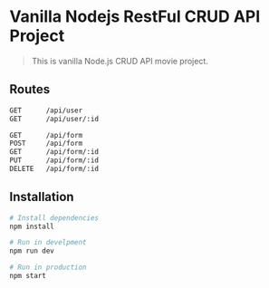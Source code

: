 # Vanilla Nodejs RestFul CRUD API Project 
> This is vanilla Node.js CRUD API movie project.

## Routes
```bash
GET      /api/user
GET      /api/user/:id

GET      /api/form
POST     /api/form
GET      /api/form/:id
PUT      /api/form/:id
DELETE   /api/form/:id

```

## Installation

```bash
# Install dependencies
npm install

# Run in develpment
npm run dev

# Run in production
npm start
```
